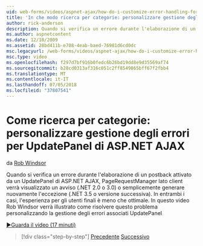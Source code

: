 ```yaml
---
uid: web-forms/videos/aspnet-ajax/how-do-i-customize-error-handling-for-the-aspnet-ajax-updatepanel
title: 'In che modo ricerca per categorie: personalizzare gestione degli errori per UpdatePanel di ASP.NET AJAX | Microsoft Docs'
author: rick-anderson
description: Quando si verifica un errore durante l'elaborazione di un postback attivato da un UpdatePanel di ASP.NET AJAX, PageRequestManager lato client verrà visualizzato un avviso (. NE...
ms.author: aspnetcontent
ms.date: 12/18/2009
ms.assetid: 28bd411b-e708-4eab-baed-76981d6cd0dc
msc.legacyurl: /web-forms/videos/aspnet-ajax/how-do-i-customize-error-handling-for-the-aspnet-ajax-updatepanel
msc.type: video
ms.openlocfilehash: f297d7bf916b0fedc6b26bd19dd8e9d35569af74
ms.sourcegitcommit: b28cd0313af316c051c2ff8549865bff67f2fbb4
ms.translationtype: MT
ms.contentlocale: it-IT
ms.lasthandoff: 07/05/2018
ms.locfileid: "37807541"
---
```

<a name="how-do-i-customize-error-handling-for-the-aspnet-ajax-updatepanel"></a>Come ricerca per categorie: personalizzare gestione degli errori per UpdatePanel di ASP.NET AJAX
====================
da [Rob Windsor](https://twitter.com/robwindsor)

Quando si verifica un errore durante l'elaborazione di un postback attivato da un UpdatePanel di ASP.NET AJAX, PageRequestManager lato client verrà visualizzato un avviso (.NET 2.0 o 3.0) o semplicemente generare nuovamente l'eccezione (.NET 3.5 o versione successiva). In entrambi i casi, l'esperienza per gli utenti finali è meno che ottimale. In questo video Rob Windsor verrà illustrato come risolvere questo problema personalizzando la gestione degli errori associati UpdatePanel

[&#9654;Guarda il video (17 minuti)](https://channel9.msdn.com/Blogs/ASP-NET-Site-Videos/how-do-i-customize-error-handling-for-the-aspnet-ajax-updatepanel)

> [!div class="step-by-step"]
> [Precedente](set-up-your-development-environment-for-aspnet-20.md)
> [Successivo](how-do-i-use-aspnet-ajax-client-templates.md)
